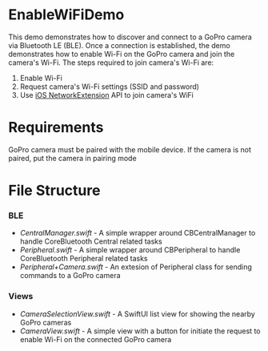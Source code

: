 # EnableWiFiDemo

This demo demonstrates how to discover and connect to a GoPro camera via Bluetooth LE (BLE). Once a connection is established, the demo demonstrates how to enable Wi-Fi on the GoPro camera and join the camera's Wi-Fi. The steps required to join camera's Wi-Fi are:
1. Enable Wi-Fi
2. Request camera's Wi-Fi settings (SSID and password) 
3. Use [iOS NetworkExtension](https://developer.apple.com/documentation/networkextension/nehotspotconfigurationmanager) API to join camera's WiFi

# Requirements
GoPro camera must be paired with the mobile device. If the camera is not paired, put the camera in pairing mode   

# File Structure
### BLE
- *CentralManager.swift* - A simple wrapper around CBCentralManager to handle CoreBluetooth Central related tasks
- *Peripheral.swift* - A simple wrapper around CBPeripheral to handle CoreBluetooth Peripheral related tasks
- *Peripheral+Camera.swift* - An extesion of Peripheral class for sending commands to a GoPro camera

### Views
- *CameraSelectionView.swift* - A SwiftUI list view for showing the nearby GoPro cameras
- *CameraView.swift* - A simple view with a button for initiate the request to enable Wi-Fi on the connected GoPro camera

